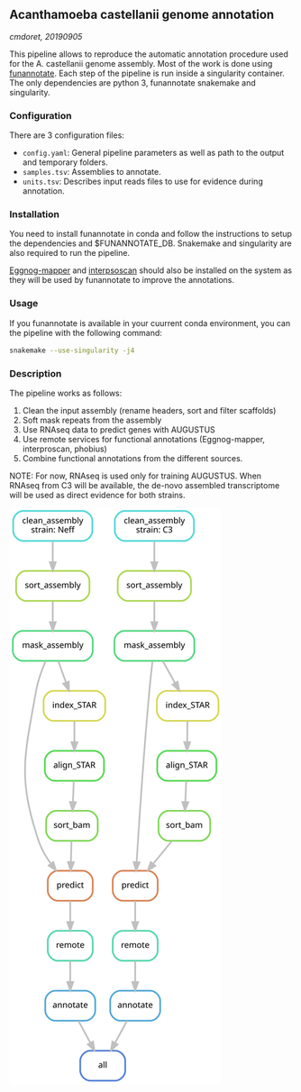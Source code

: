 ## Acanthamoeba castellanii genome annotation
*cmdoret, 20190905*

This pipeline allows to reproduce the automatic annotation procedure used for the A. castellanii genome assembly. Most of the work is done using [funannotate](https://github.com/nextgenusfs/funannotate). Each step of the pipeline is run inside a singularity container. The only dependencies are python 3, funannotate snakemake and singularity.

### Configuration

There are 3 configuration files:
  * `config.yaml`: General pipeline parameters as well as path to the output and temporary folders.
  * `samples.tsv`: Assemblies to annotate.
  * `units.tsv`: Describes input reads files to use for evidence during annotation.

### Installation

You need to install funannotate in conda and follow the instructions to setup the dependencies and $FUNANNOTATE_DB.
Snakemake and singularity are also required to run the pipeline. 

[Eggnog-mapper](https://github.com/eggnogdb/eggnog-mapper/wiki/eggNOG-mapper-v2#Installation) and [interpsoscan](https://github.com/ebi-pf-team/interproscan/wiki/HowToDownload) should also be installed on the system as they will be used by funannotate to improve the annotations.

### Usage

If you funannotate is available in your cuurrent conda environment, you can the pipeline with the following command:
```bash
snakemake --use-singularity -j4
```

### Description

The pipeline works as follows:
  1. Clean the input assembly (rename headers, sort and filter scaffolds)
  2. Soft mask repeats from the assembly
  3. Use RNAseq data to predict genes with AUGUSTUS
  4. Use remote services for functional annotations (Eggnog-mapper, interproscan, phobius) 
  5. Combine functional annotations from the different sources.

NOTE: For now, RNAseq is used only for training AUGUSTUS. When RNAseq from C3 will be available, the de-novo assembled transcriptome will be used as direct evidence for both strains.

![Pipeline steps](docs/pipeline.svg)

